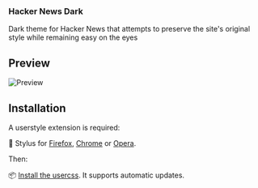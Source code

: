 ### Hacker News Dark

Dark theme for Hacker News that attempts to preserve
the site's original style while remaining easy on the eyes

## Preview
![Preview](https://i.imgur.com/uqiDWJs.png)

## Installation

A userstyle extension is required:

🎨 Stylus for [Firefox](https://addons.mozilla.org/en-US/firefox/addon/styl-us/), [Chrome](https://chrome.google.com/webstore/detail/stylus/clngdbkpkpeebahjckkjfobafhncgmne) or [Opera](https://addons.opera.com/en-gb/extensions/details/stylus/).

Then:

📦 [Install the usercss](https://github.com/kristofferR/userstyles/blob/master/HackerNews-Dark/HackerNews-Dark.css). It supports automatic updates.
